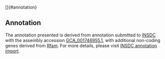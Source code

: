 []{#annotation}

Annotation
----------

The annotation presented is derived from annotation submitted to
[INSDC](http://www.insdc.org) with the assembly accession
[GCA\_001746955.1](http://www.ebi.ac.uk/ena/data/view/GCA_001746955.1),
with additional non-coding genes derived from
[Rfam](http://rfam.xfam.org/). For more details, please visit [INSDC
annotation
import](http://ensemblgenomes.org/info/data/insdc_annotation).
